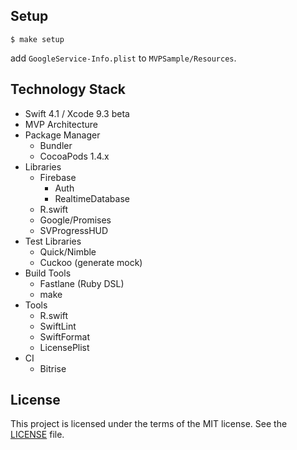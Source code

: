 ## Setup

```
$ make setup
```

add `GoogleService-Info.plist` to `MVPSample/Resources`.

## Technology Stack

- Swift 4.1 / Xcode 9.3 beta
- MVP Architecture
- Package Manager
    - Bundler
    - CocoaPods 1.4.x
- Libraries
    - Firebase
        - Auth
        - RealtimeDatabase
    - R.swift
    - Google/Promises
    - SVProgressHUD
- Test Libraries
    - Quick/Nimble
    - Cuckoo (generate mock)
- Build Tools
    - Fastlane (Ruby DSL)
    - make
- Tools
    - R.swift
    - SwiftLint
    - SwiftFormat
    - LicensePlist
- CI
    - Bitrise

## License

This project is licensed under the terms of the MIT license. See the [LICENSE](LICENSE) file.
